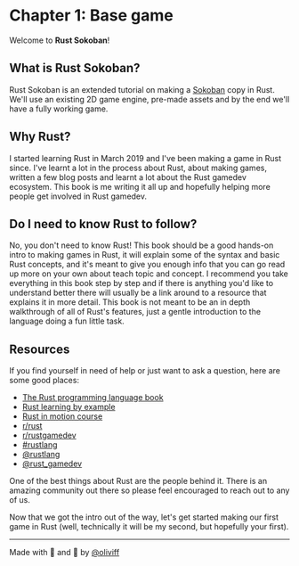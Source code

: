 # Chapter 1: Base game
Welcome to **Rust Sokoban**! 

## What is Rust Sokoban?
Rust Sokoban is an extended tutorial on making a [Sokoban](https://en.wikipedia.org/wiki/Sokoban) copy in Rust. We'll use an existing 2D game engine, pre-made assets and by the end we'll have a fully working game.

## Why Rust?
I started learning Rust in March 2019 and I've been making a game in Rust since. I've learnt a lot in the process about Rust, about making games, written a few blog posts and learnt a lot about the Rust gamedev ecosystem. This book is me writing it all up and hopefully helping more people get involved in Rust gamedev.

## Do I need to know Rust to follow?
No, you don't need to know Rust! This book should be a good hands-on intro to making games in Rust, it will explain some of the syntax and basic Rust concepts, and it's meant to give you enough info that you can go read up more on your own about teach topic and concept. I recommend you take everything in this book step by step and if there is anything you'd like to understand better there will usually be a link around to a resource that explains it in more detail. This book is not meant to be an in depth walkthrough of all of Rust's features, just a gentle introduction to the language doing a fun little task.

## Resources
If you find yourself in need of help or just want to ask a question, here are some good places:
* [The Rust programming language book](https://amzn.to/2tXzRdP)
* [Rust learning by example](https://doc.rust-lang.org/rust-by-example/)
* [Rust in motion course](https://www.manning.com/livevideo/rust-in-motion?a_aid=cnichols&a_bid=6a993c2e)
* [r/rust](http://reddit.com/r/rust)
* [r/rustgamedev](http://reddit.com/r/rust_gamedev)
* [#rustlang](https://twitter.com/hashtag/rustlang)
* [@rustlang](https://twitter.com/rustlang)
* [@rust_gamedev](https://twitter.com/rust_gamedev)


One of the best things about Rust are the people behind it. There is an amazing community out there so please feel encouraged to reach out to any of us.

Now that we got the intro out of the way, let's get started making our first game in Rust (well, technically it will be my second, but hopefully your first).


_______
Made with 🦀 and 🧡 by [@oliviff](https://twitter.com/oliviff)
